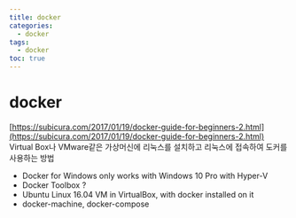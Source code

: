 ```yaml
---
title: docker
categories:
  - docker
tags:
  - docker
toc: true
---
```


# docker

[https://subicura.com/2017/01/19/docker-guide-for-beginners-2.html](https://subicura.com/2017/01/19/docker-guide-for-beginners-2.html) Virtual Box나 VMware같은 가상머신에 리눅스를 설치하고 리눅스에 접속하여 도커를 사용하는 방법

* Docker for Windows only works with Windows 10 Pro with Hyper-V
* Docker Toolbox ?
* Ubuntu Linux 16.04 VM in VirtualBox, with docker installed on it
* docker-machine, docker-compose

